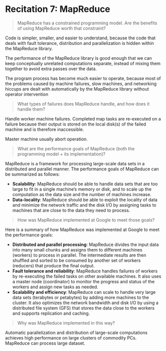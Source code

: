 # Recitation 7: MapReduce

> MapReduce has a constrained programming model. Are the benefits of using MapReduce worth that constraint?
> 

Code is simpler, smaller, and easier to understand, because the code that deals with fault tolerance, distribution and parallelization is hidden within the MapReduce library.

The performance of the MapReduce library is good enough that we can keep conceptually unrelated computations separate, instead of mixing them together to avoid extra passes over the data.

The program process has become much easier to operate, because most of the problems caused by machine failures, slow machines, and networking hiccups are dealt with automatically by the MapReduce library without operator intervention

> What types of failures does MapReduce handle, and how does it handle them?
> 

Handle worker machine failures. Completed map tasks are re-executed on a failure because their output is stored on the local disk(s) of the failed machine and is therefore inaccessible.

Master machine usually abort operation.

> What are the performance goals of MapReduce (both the programming model + its implementation)?
> 

MapReduce is a framework for processing large-scale data sets in a distributed and parallel manner. The performance goals of MapReduce can be summarized as follows:

- **Scalability**: MapReduce should be able to handle data sets that are too large to fit in a single machine’s memory or disk, and to scale up the computation as the data size and the number of machines increase.
- **Data-locality**: MapReduce should be able to exploit the locality of data and minimize the network traffic and the disk I/O by assigning tasks to machines that are close to the data they need to process.

> How was MapReduce implemented at Google to meet those goals?
> 

Here is a summary of how MapReduce was implemented at Google to meet the performance goals:

- **Distributed and parallel processing**: MapReduce divides the input data into many small chunks and assigns them to different machines (workers) to process in parallel. The intermediate results are then shuffled and sorted to be consumed by another set of workers (reducers) that produce the final output.
- **Fault tolerance and reliability**: MapReduce handles failures of workers by re-executing the failed tasks on other available machines. It also uses a master node (coordinator) to monitor the progress and status of the workers and assign new tasks as needed.
- **Scalability and efficiency**: MapReduce can scale to handle very large data sets (terabytes or petabytes) by adding more machines to the cluster. It also optimizes the network bandwidth and disk I/O by using a distributed file system (GFS) that stores the data close to the workers and supports replication and caching.

> Why was MapReduce implemented in this way?
> 

Automatic parallelization and distribution of large-scale computations achieves high performance on large clusters of commodity PCs. MapReduce can process large dataset.